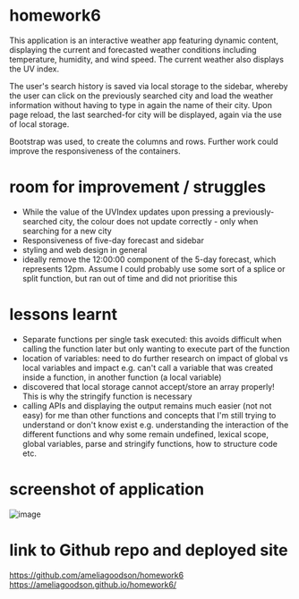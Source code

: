# homework6
This application is an interactive weather app featuring dynamic content, displaying the current and forecasted weather conditions including temperature, humidity, and wind speed. The current weather also displays the UV index.

The user's search history is saved via local storage to the sidebar, whereby the user can click on the previously searched city and load the weather information without having to type in again the name of their city. Upon page reload, the last searched-for city will be displayed, again via the use of local storage.

Bootstrap was used, to create the columns and rows. Further work could improve the responsiveness of the containers.  

# room for improvement / struggles
- While the value of the UVIndex updates upon pressing a previously-searched city, the colour does not update correctly - only when searching for a new city
- Responsiveness of five-day forecast and sidebar
- styling and web design in general 
- ideally remove the 12:00:00 component of the 5-day forecast, which represents 12pm. Assume I could probably use some sort of a splice or split function, but ran out of time and did not prioritise this

# lessons learnt
- Separate functions per single task executed: this avoids difficult when calling the function later but only wanting to execute part of the function
- location of variables: need to do further research on impact of global vs local variables and impact e.g. can't call a variable that was created inside a function, in another function (a local variable)
- discovered that local storage cannot accept/store an array properly! This is why the stringify function is necessary
- calling APIs and displaying the output remains much easier (not not easy) for me than other functions and concepts that I'm still trying to understand or don't know exist e.g.  understanding the interaction of the different functions and why some remain undefined, lexical scope, global variables, parse and stringify functions, how to structure code etc.  


# screenshot of application
![image](https://user-images.githubusercontent.com/60428536/77751392-b6e47280-7079-11ea-8f95-5cb9c1f053a2.png)

# link to Github repo and deployed site
https://github.com/ameliagoodson/homework6
https://ameliagoodson.github.io/homework6/

